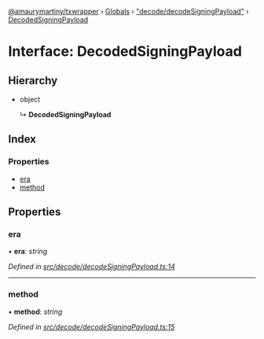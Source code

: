 [@amaurymartiny/txwrapper](../README.md) › [Globals](../globals.md) › ["decode/decodeSigningPayload"](../modules/_decode_decodesigningpayload_.md) › [DecodedSigningPayload](_decode_decodesigningpayload_.decodedsigningpayload.md)

# Interface: DecodedSigningPayload

## Hierarchy

* object

  ↳ **DecodedSigningPayload**

## Index

### Properties

* [era](_decode_decodesigningpayload_.decodedsigningpayload.md#era)
* [method](_decode_decodesigningpayload_.decodedsigningpayload.md#method)

## Properties

###  era

• **era**: *string*

*Defined in [src/decode/decodeSigningPayload.ts:14](https://github.com/amaurymartiny/polkadotjs-wrapper/blob/d55e27d/src/decode/decodeSigningPayload.ts#L14)*

___

###  method

• **method**: *string*

*Defined in [src/decode/decodeSigningPayload.ts:15](https://github.com/amaurymartiny/polkadotjs-wrapper/blob/d55e27d/src/decode/decodeSigningPayload.ts#L15)*
